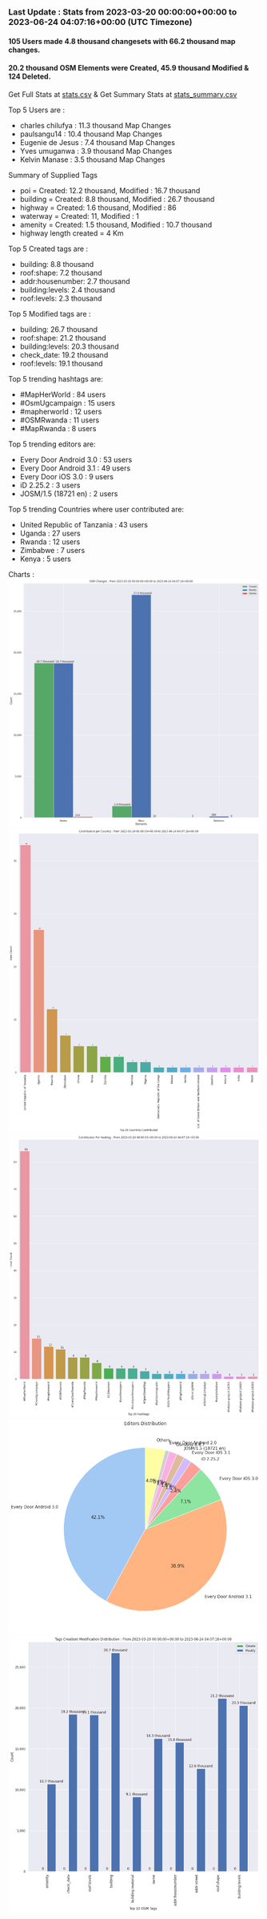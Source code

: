 ### Last Update : Stats from 2023-03-20 00:00:00+00:00 to 2023-06-24 04:07:16+00:00 (UTC Timezone)

#### 105 Users made 4.8 thousand changesets with 66.2 thousand map changes.
#### 20.2 thousand OSM Elements were Created, 45.9 thousand Modified & 124 Deleted.
Get Full Stats at [stats.csv](/stats/mapherworld/Daily/stats.csv)
 & Get Summary Stats at [stats_summary.csv](/stats/mapherworld/Daily/stats_summary.csv)

Top 5 Users are : 
- charles chilufya : 11.3 thousand Map Changes
- paulsangu14 : 10.4 thousand Map Changes
- Eugenie de Jesus : 7.4 thousand Map Changes
- Yves umuganwa : 3.9 thousand Map Changes
- Kelvin Manase : 3.5 thousand Map Changes

Summary of Supplied Tags
- poi = Created: 12.2 thousand, Modified : 16.7 thousand
- building = Created: 8.8 thousand, Modified : 26.7 thousand
- highway = Created: 1.6 thousand, Modified : 86
- waterway = Created: 11, Modified : 1
- amenity = Created: 1.5 thousand, Modified : 10.7 thousand
- highway length created = 4 Km


Top 5 Created tags are :
- building: 8.8 thousand
- roof:shape: 7.2 thousand
- addr:housenumber: 2.7 thousand
- building:levels: 2.4 thousand
- roof:levels: 2.3 thousand


Top 5 Modified tags are :
- building: 26.7 thousand
- roof:shape: 21.2 thousand
- building:levels: 20.3 thousand
- check_date: 19.2 thousand
- roof:levels: 19.1 thousand


Top 5 trending hashtags are:
- #MapHerWorld : 84 users
- #OsmUgcampaign : 15 users
- #mapherworld : 12 users
- #OSMRwanda : 11 users
- #MapRwanda : 8 users


Top 5 trending editors are:
- Every Door Android 3.0 : 53 users
- Every Door Android 3.1 : 49 users
- Every Door iOS 3.0 : 9 users
- iD 2.25.2 : 3 users
- JOSM/1.5 (18721 en) : 2 users


Top 5 trending Countries where user contributed are:
- United Republic of Tanzania : 43 users
- Uganda : 27 users
- Rwanda : 12 users
- Zimbabwe : 7 users
- Kenya : 5 users


 Charts : 
![Alt text](./stats_osm_changes.png) 
![Alt text](./stats_users_per_country.png) 
![Alt text](./stats_users_per_hashtag.png) 
![Alt text](./stats_editors_pie_chart.png) 
![Alt text](./stats_tags.png) 
